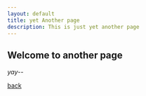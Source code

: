 ```yaml
---
layout: default
title: yet Another page
description: This is just yet another page
---
```


## Welcome to another page

_yay_--

[back](./)

